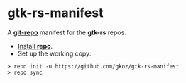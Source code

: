 # gtk-rs-manifest
A [__git-repo__](https://code.google.com/p/git-repo/) manifest for the __gtk-rs__ repos.

* [Install __repo__](http://source.android.com/source/downloading.html#installing-repo).
* Set up the working copy:

```shell
> repo init -u https://github.com/gkoz/gtk-rs-manifest
> repo sync
```
